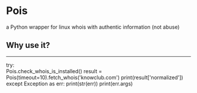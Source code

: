 # Pois
a Python wrapper for linux whois with authentic information (not abuse)

## Why use it?
---


try:    
    Pois.check_whois_is_installed()
    result = Pois(timeout=10).fetch_whois('knowclub.com')
    print(result['normalized'])
except Exception as err:
    print(str(err))
    print(err.args)
